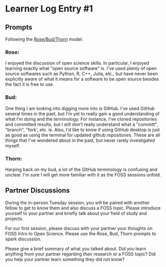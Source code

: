 # Learner Log Entry #1 

## Prompts
Following the [Rose/Bud/Thorn](https://www.panoramaed.com/blog/rose-bud-thorn-activity-and-worksheet#:~:text=%22Rose%2C%20Bud%2C%20Thorn%22%20is%20a%20mindful%20design%2D,day%2C%20week%2C%20or%20month.) model:

### Rose:
I enjoyed the discussion of open science skills. In particular, I enjoyed learning exactly what "open source software" is. I've used plenty of open source softwares such as Python, R, C++, Julia, etc., but have never been explicitly aware of what it means for a software to be open source besides the fact it is free to use. 

### Bud: 
One thing I am looking into digging more into is GitHub. I've used GitHub several times in the past, but I'm yet to really gain a good understanding of what I'm doing and the terminology. For instance, I've cloned repositories and committed results, but I still don't really understand what a "committ", "branch", "fork', etc. is. Also, I'd like to know if using GitHub desktop is just as good as using the terminal for updated github repositories. These are all things that I've wondered about in the past, but never rarely investigated myself. 

### Thorn: 
Harping back on my bud, a lot of the GitHub terminology is confusing and unclear. I'm sure I will get more familiar with it as the FOSS sessions unfold. 

## Partner Discussions

During the in-person Tuesday session, you will be paired with another fellow to get to know them and also discuss a FOSS topic. Please introduce yourself to your partner and briefly talk about your field of study and projects. 

For our first session, please discuss with your partner your thoughts on FOSS Intro to Open Science. Please use the Rose, Bud, Thorn prompts to spark discussion. 

Please give a brief summary of what you talked about. Did you learn anything from your partner regarding their research or a FOSS topic? Did you help your partner learn something they did not know? 
